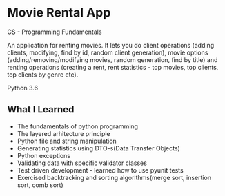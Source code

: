 # Movie Rental App	
CS - Programming Fundamentals

An application for renting movies. It lets you do client operations (adding clients, modifying, find by id, random client generation),
movie options (adding/removing/modifying movies, random generation, find by title) and renting operations (creating a rent, rent statistics -
top movies, top clients, top clients by genre etc).

Python 3.6

## What I Learned
* The fundamentals of python programming
* The layered arhitecture principle
* Python file and string manipulation
* Generating statistics using DTO-s(Data Transfer Objects)
* Python exceptions
* Validating data with specific validator classes
* Test driven development - learned how to use pyunit tests
* Exercised backtracking and sorting algorithms(merge sort, insertion sort, comb sort)
